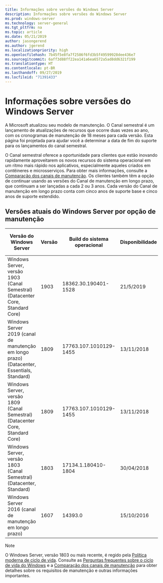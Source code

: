 ```yaml
---
title: Informações sobre versões do Windows Server
description: Informações sobre versões do Windows Server
ms.prod: windows-server
ms.technology: server-general
ms.tgt_pltfrm: na
ms.topic: article
ms.date: 05/21/2019
author: jasongerend
ms.author: jgerend
ms.localizationpriority: high
ms.openlocfilehash: 7b45f5e8fa7f2586f6fd3b5f49599928dee436e7
ms.sourcegitcommit: 6aff3d88ff22ea141a6ea6572a5ad8dd6321f199
ms.translationtype: HT
ms.contentlocale: pt-BR
ms.lasthandoff: 09/27/2019
ms.locfileid: "71391433"
---
```

# <a name="windows-server-release-information"></a>Informações sobre versões do Windows Server

A Microsoft atualizou seu modelo de manutenção. O Canal semestral é um lançamento de atualizações de recursos que ocorre duas vezes ao ano, com os cronogramas de manutenção de 18 meses para cada versão. Esta página foi projetada para ajudar você a determinar a data de fim do suporte para os lançamentos do canal semestral.

O Canal semestral oferece a oportunidade para clientes que estão inovando rapidamente aproveitarem os novos recursos do sistema operacional em um ritmo mais rápido nos aplicativos, especialmente aqueles criados em contêineres e microsserviços. Para obter mais informações, consulte a [Comparação dos canais de manutenção](../get-started-19/servicing-channels-19.md). Os clientes também têm a opção de continuar usando as versões do Canal de manutenção em longo prazo, que continuam a ser lançadas a cada 2 ou 3 anos. Cada versão do Canal de manutenção em longo prazo conta com cinco anos de suporte base e cinco anos de suporte estendido.

## <a name="windows-server-current-versions-by-servicing-option"></a>Versões atuais do Windows Server por opção de manutenção

| Versão do Windows Server | Versão | Build do sistema operacional | Disponibilidade | Data de término do suporte base|Data de término do suporte estendido |
|----------------|---------|----------|----------|---------|----------|
| Windows Server, versão 1903 (Canal Semestral) (Datacenter Core, Standard Core) | 1903  | 18362.30.190401-1528 | 21/5/2019 | 08/12/2020 | Nota de revisão |
|Windows Server 2019 (canal de manutenção em longo prazo) (Datacenter, Essentials, Standard)|1809|17763.107.1010129-1455|13/11/2018|09/01/2024|09/01/2029|
|Windows Server, versão 1809 (Canal Semestral) (Datacenter Core, Standard Core)|1809|17763.107.1010129-1455|13/11/2018|12/5/2020|Nota de revisão|
| Windows Server, versão 1803 (Canal Semestral) (Datacenter, Standard)| 1803 |17134.1.180410-1804 |30/04/2018| 12/11/2019|Nota de revisão|
| Windows Server 2016 (canal de manutenção em longo prazo)| 1607 | 14393.0 | 15/10/2016 |11/01/2022| 11/01/2027|

> [!NOTE]
> O Windows Server, versão 1803 ou mais recente, é regido pela [Política moderna de ciclo de vida](https://support.microsoft.com/help/30881). Consulte as [Perguntas frequentes sobre o ciclo de vida do Windows](https://support.microsoft.com/help/18581/lifecycle-faq-windows-products) e a [Comparação dos canais de manutenção](../get-started-19/servicing-channels-19.md) para obter detalhes sobre os requisitos de manutenção e outras informações importantes.
